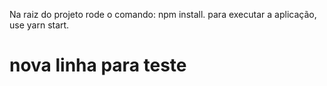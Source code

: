 Na raiz do projeto rode o comando: npm install.
para executar a aplicação, use yarn start.

# nova linha para teste
